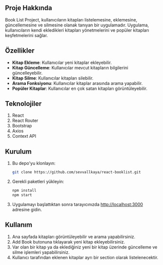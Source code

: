 ## Proje Hakkında

Book List Project, kullanıcıların kitapları listelemesine, eklemesine, güncellemesine ve silmesine olanak tanıyan bir uygulamadır. Uygulama, kullanıcıların kendi ekledikleri kitapları yönetmelerini ve popüler kitapları keşfetmelerini sağlar.

## Özellikler

- **Kitap Ekleme**: Kullanıcılar yeni kitaplar ekleyebilir.
- **Kitap Güncelleme**: Kullanıcılar mevcut kitapların bilgilerini güncelleyebilir.
- **Kitap Silme**: Kullanıcılar kitapları silebilir.
- **Arama Fonksiyonu**: Kullanıcılar kitaplar arasında arama yapabilir.
- **Popüler Kitaplar**: Kullanıcılar en çok satan kitapları görüntüleyebilir.

## Teknolojiler

1. React
2. React Router
3. Bootstrap
4. Axios 
5. Context API 

## Kurulum

1. Bu depo'yu klonlayın:

   ```bash
   git clone https://github.com/sevvallkaya/react-booklist.git
    ```
2. Gerekli paketleri yükleyin:

    ```bash
    npm install
    npm start
    ```
3. Uygulamayı başlattıktan sonra tarayıcınızda [http://localhost:3000](http://localhost:3000) adresine gidin.

## Kullanım

1. Ana sayfada kitapları görüntüleyebilir ve arama yapabilirsiniz.
2. Add Book butonuna tıklayarak yeni kitap ekleyebilirsiniz.
3. Var olan bir kitap ya da eklediğiniz yeni bir kitap üzerinde güncelleme ve silme işlemleri yapabilirsiniz.
4. Kullanıcı tarafından eklenen kitaplar ayrı bir section olarak listelenecektir.
